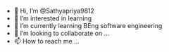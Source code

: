 - 👋 Hi, I’m @Sathyapriya9812
- 👀 I’m interested in learning 
- 🌱 I’m currently learning BEng software engineering 
- 💞️ I’m looking to collaborate on ...
- 📫 How to reach me ...

<!---
Sathyapriya9812/Sathyapriya9812 is a ✨ special ✨ repository because its `README.md` (this file) appears on your GitHub profile.
You can click the Preview link to take a look at your changes.
--->
